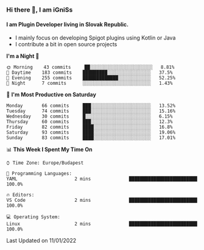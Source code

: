 ### Hi there 👋, I am iGniSs

#### I am Plugin Developer living in Slovak Republic.
- I mainly focus on developing Spigot plugins using Kotlin or Java
- I contribute a bit in open source projects

<!--START_SECTION:waka-->
**I'm a Night 🦉** 

```text
🌞 Morning    43 commits     ██░░░░░░░░░░░░░░░░░░░░░░░   8.81% 
🌆 Daytime    183 commits    █████████░░░░░░░░░░░░░░░░   37.5% 
🌃 Evening    255 commits    █████████████░░░░░░░░░░░░   52.25% 
🌙 Night      7 commits      ░░░░░░░░░░░░░░░░░░░░░░░░░   1.43%

```
📅 **I'm Most Productive on Saturday** 

```text
Monday       66 commits     ███░░░░░░░░░░░░░░░░░░░░░░   13.52% 
Tuesday      74 commits     ███░░░░░░░░░░░░░░░░░░░░░░   15.16% 
Wednesday    30 commits     █░░░░░░░░░░░░░░░░░░░░░░░░   6.15% 
Thursday     60 commits     ███░░░░░░░░░░░░░░░░░░░░░░   12.3% 
Friday       82 commits     ████░░░░░░░░░░░░░░░░░░░░░   16.8% 
Saturday     93 commits     ████░░░░░░░░░░░░░░░░░░░░░   19.06% 
Sunday       83 commits     ████░░░░░░░░░░░░░░░░░░░░░   17.01%

```


📊 **This Week I Spent My Time On** 

```text
⌚︎ Time Zone: Europe/Budapest

💬 Programming Languages: 
YAML                     2 mins              █████████████████████████   100.0%

🔥 Editors: 
VS Code                  2 mins              █████████████████████████   100.0%

💻 Operating System: 
Linux                    2 mins              █████████████████████████   100.0%

```


 Last Updated on 11/01/2022
<!--END_SECTION:waka-->